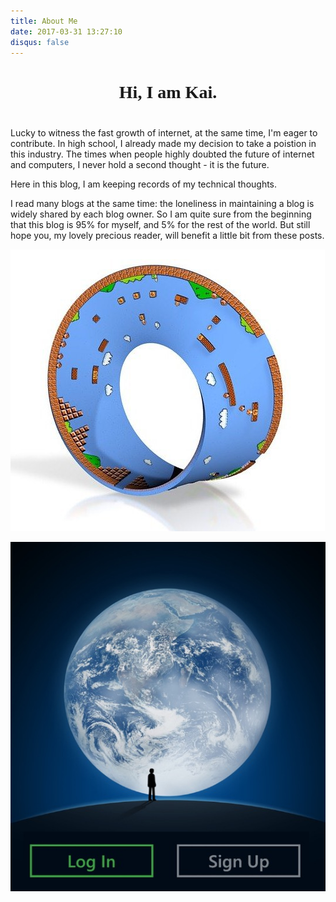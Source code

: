 ```yaml
---
title: About Me
date: 2017-03-31 13:27:10
disqus: false
---
```


<h1 style="text-align: center; margin: 40px 0; font-family: 'Imprima'">Hi, I am Kai.</h1>

Lucky to witness the fast growth of internet, at the same time, I'm eager to contribute.  In high school, I already made my decision to take a poistion in this industry. The times when people highly doubted the future of internet and computers, I never hold a second thought - it is the future.

Here in this blog, I am keeping records of my technical thoughts.

I read many blogs at the same time: the loneliness in maintaining a blog is widely shared by each blog owner. So I am quite sure from the beginning that this blog is 95% for myself, and 5% for the rest of the world. But still hope you, my lovely precious reader, will benefit a little bit from these posts.

![Mobius Strip, and Mario World. Be the median of <i>myselves</i> among all parallel universes.](/images/mobius.jpg)

![Weixin login screenshot. The big bright Earth, and a man on the moon. Loneliness motivates an individual to seek social connections.](/images/weixin-signin.jpg)